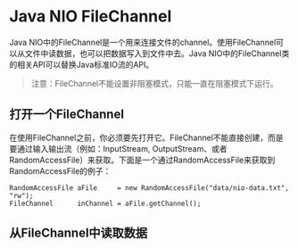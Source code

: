 # Java NIO FileChannel

Java NIO中的FileChannel是一个用来连接文件的channel。使用FileChannel可以从文件中读数据，也可以把数据写入到文件中去。Java NIO中的FileChannel类的相关API可以替换Java标准IO流的API。

> 注意：FileChannel不能设置非阻塞模式，只能一直在阻塞模式下运行。

## 打开一个FileChannel

在使用FileChannel之前，你必须要先打开它。FileChannel不能直接创建，而是要通过输入输出流（例如：InputStream, OutputStream、或者RandomAccessFile）来获取。下面是一个通过RandomAccessFile来获取到RandomAccessFile的例子：

```
RandomAccessFile aFile     = new RandomAccessFile("data/nio-data.txt", "rw");
FileChannel      inChannel = aFile.getChannel();
```

## 从FileChannel中读取数据



